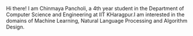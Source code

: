 
Hi there! I am Chinmaya Pancholi, a 4th year student in the Department of Computer Science and Engineering at IIT KHaragpur.I am interested in the domains of Machine Learning, Natural Language Processing and Algorithm Design.